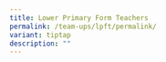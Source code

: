 ```yaml
---
title: Lower Primary Form Teachers
permalink: /team-ups/lpft/permalink/
variant: tiptap
description: ""
---
```

